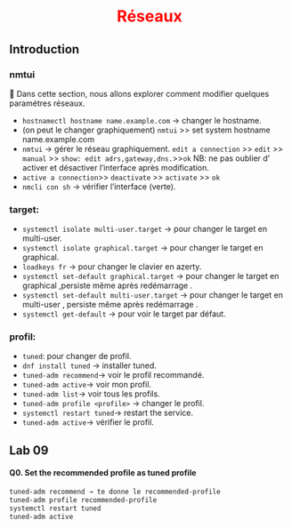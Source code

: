 <h1 align="center" style="color: red;"> Réseaux</h1>

## Introduction
### nmtui
👋 Dans cette section, nous allons explorer comment modifier quelques paramétres réseaux.  
- `hostnamectl hostname name.example.com` → changer le hostname.
- (on peut le changer graphiquement) `nmtui` >> set system hostname name.example.com
- `nmtui` → gérer le réseau graphiquement.
`edit a connection` >> `edit` >> `manual` >> `show: edit adrs,gateway,dns.`>>`ok`
NB: ne pas oublier d' activer et désactiver l’interface après modification.
- `active a connection`>> `deactivate` >> `activate` >> `ok`
- `nmcli con sh` → vérifier l’interface (verte).
### target: 
- `systemctl isolate multi-user.target` → pour changer le target en multi-user.
- `systemctl isolate graphical.target` → pour changer le target en graphical.
- `loadkeys fr` → pour changer le clavier en azerty.
- `systemctl set-default graphical.target` → pour changer le target en graphical ,persiste même après redémarrage .
- `systemctl set-default multi-user.target` → pour changer le target en multi-user , persiste  même après redémarrage .
- `systemctl get-default` → pour voir le target par défaut.
### profil: 
- `tuned`: pour changer de profil.
- `dnf install tuned` → installer tuned.
- `tuned-adm recommend`→ voir le profil recommandé.
- `tuned-adm active`→ voir mon profil.
- `tuned-adm list`→ voir tous les profils.
- `tuned-adm profile <profile>` → changer le profil.
- `systemctl restart tuned`→ restart the service.
- `tuned-adm active`→ vérifier le profil.
## Lab 09
#### Q0. Set the recommended profile as tuned profile
``` bash
tuned-adm recommend → te donne le recommended-profile
tuned-adm profile recommended-profile
systemctl restart tuned
tuned-adm active
``` 



